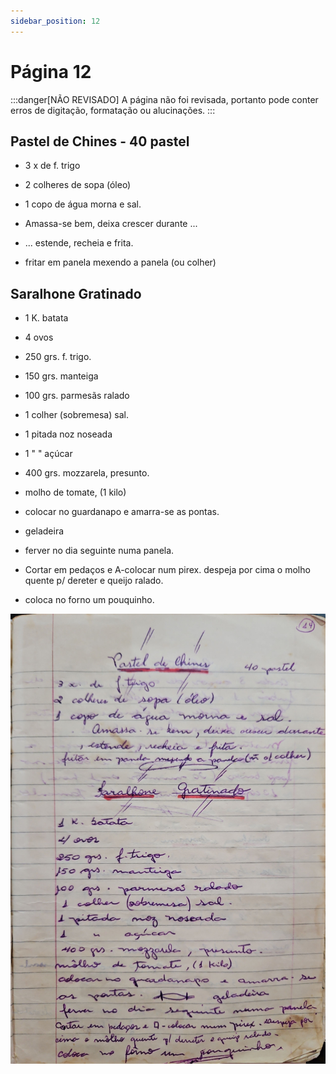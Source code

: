 ```yaml
---
sidebar_position: 12
---
```

# Página 12
:::danger[NÃO REVISADO]
A página não foi revisada, portanto pode conter erros de digitação, formatação ou alucinações.
:::
## Pastel de Chines - 40 pastel

- 3 x de f. trigo
- 2 colheres de sopa (óleo)
- 1 copo de água morna e sal.

- Amassa-se bem, deixa crescer durante ...
- ... estende, recheia e frita.
- fritar em panela mexendo a panela (ou colher)

## Saralhone Gratinado

- 1 K. batata
- 4 ovos
- 250 grs. f. trigo.
- 150 grs. manteiga
- 100 grs. parmesãs ralado
- 1 colher (sobremesa) sal.
- 1 pitada noz noseada
- 1 " " açúcar
- 400 grs. mozzarela, presunto.
- molho de tomate, (1 kilo)

- colocar no guardanapo e amarra-se as pontas.
- geladeira
- ferver no dia seguinte numa panela.
- Cortar em pedaços e A-colocar num pirex. despeja por cima o molho quente p/ dereter e queijo ralado.
- coloca no forno um pouquinho.

![imagem base](./images/page_12.png)